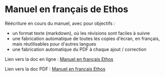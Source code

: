 # Manuel en français de Ethos

Réécriture en cours du manuel, avec pour objectifs :

* un format texte (markdown), où les révisions sont faciles à suivre
* une fabrication automatique de toutes les copies d'écran, en français, mais réutilisables pour d'autres langues
* une fabrication automatique du PDF à chaque ajout / correction

Lien vers la doc en ligne :
[Manuel en français Ethos](https://frsky-rc.gitbook.io/manuel-francais-ethos)

Lien vers la doc PDF :
[Manuel en français Ethos](https://github.com/frsky-rc/ethos-manual/releases/download/1.5.12/ethos-french-manual.pdf)
